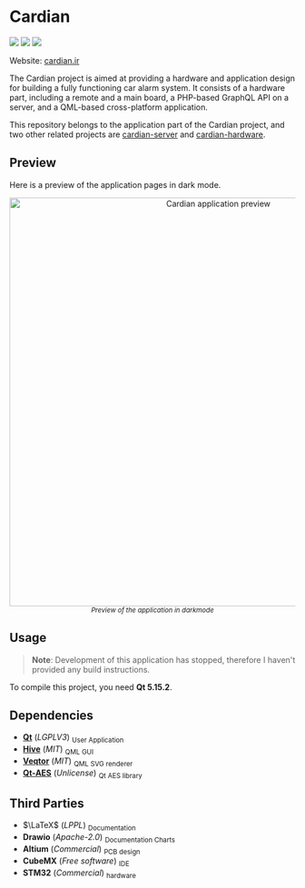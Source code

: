 # Cardian
<p>
<img src="https://img.shields.io/github/v/tag/cardianco/cardian?sort=semver&label=version&color=0178b7">
<img src="https://img.shields.io/github/license/cardianco/cardian?color=%2336b245">
<a href="https://www.blockchain.com/bch/address/bitcoincash:qrnwtxsk79kv6mt2hv8zdxy3phkqpkmcxgjzqktwa3">
<img src="https://img.shields.io/badge/BCH-Donate-f0992e?logo=BitcoinCash&logoColor=f0992e"></a>
</p>

Website: [cardian.ir](https://www.cardian.ir)

The Cardian project is aimed at providing a hardware and application design for building a fully functioning car alarm system. It consists of a hardware part, including a remote and a main board, a PHP-based GraphQL API on a server, and a QML-based cross-platform application.

This repository belongs to the application part of the Cardian project, and two other related projects are [cardian-server](https://github.com/cardianco/cardian-server) and [cardian-hardware](https://github.com/cardianco/cardian-hardware).

## Preview
Here is a preview of the application pages in dark mode.
<div align="center">
<img src="https://github.com/cardianco/cardian/assets/51415059/e9aa93ad-f7ee-4ec6-a6a4-120a3855a641" width="720" alt="Cardian application preview">
<br><sub><i>Preview of the application in darkmode</i></sub>
</div>

## Usage
> **Note**: Development of this application has stopped, therefore I haven't provided any build instructions.

To compile this project, you need **Qt 5.15.2**.

## Dependencies
- [**Qt**](https://www.qt.io) (_LGPLV3_) <sub>User Application</sub>
- [**Hive**](https://github.com/SMR76/hive) (_MIT_) <sub>QML GUI</sub>
- [**Veqtor**](https://github.com/SMR76/veqtor) (_MIT_) <sub>QML SVG renderer</sub>
- [**Qt-AES**](https://github.com/bricke/Qt-AES) (_Unlicense_) <sub>Qt AES library</sub>

## Third Parties
- $\LaTeX$ (_LPPL_) <sub>Documentation</sub>
- **Drawio** (_Apache-2.0_) <sub>Documentation Charts</sub>
- **Altium** (_Commercial_) <sub>PCB design</sub>
- **CubeMX** (_Free software_) <sub>IDE</sub>
- **STM32** (_Commercial_) <sub>hardware</sub>
